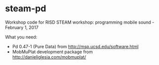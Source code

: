 # steam-pd
Workshop code for RISD STEAM workshop: programming mobile sound - February 1, 2017

What you need:
* Pd 0.47-1 (Pure Data) from http://msp.ucsd.edu/software.html
* MobMuPlat development package from http://danieliglesia.com/mobmuplat/
